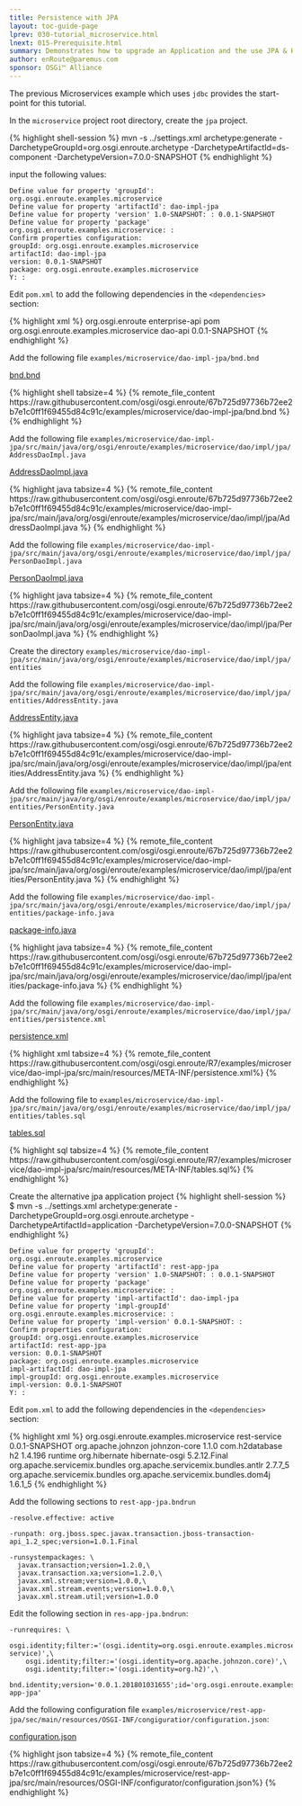 ```yaml
---
title: Persistence with JPA 
layout: toc-guide-page
lprev: 030-tutorial_microservice.html 
lnext: 015-Prerequisite.html
summary: Demonstrates how to upgrade an Application and the use JPA & Hibernate (< 10 minutes).
author: enRoute@paremus.com
sponsor: OSGi™ Alliance 
---
```


The previous Microservices example which uses `jdbc` provides the start-point for this tutorial.

In the `microservice` project root directory, create the `jpa` project.

{% highlight shell-session %}
mvn -s ../settings.xml archetype:generate -DarchetypeGroupId=org.osgi.enroute.archetype -DarchetypeArtifactId=ds-component -DarchetypeVersion=7.0.0-SNAPSHOT
{% endhighlight %}

input the following values:

    Define value for property 'groupId': org.osgi.enroute.examples.microservice
    Define value for property 'artifactId': dao-impl-jpa
    Define value for property 'version' 1.0-SNAPSHOT: : 0.0.1-SNAPSHOT
    Define value for property 'package' org.osgi.enroute.examples.microservice: : 
    Confirm properties configuration:
    groupId: org.osgi.enroute.examples.microservice
    artifactId: dao-impl-jpa
    version: 0.0.1-SNAPSHOT
    package: org.osgi.enroute.examples.microservice
    Y: :  

Edit `pom.xml` to add the following dependencies in the `<dependencies>` section:

{% highlight xml %}
        <dependency>
            <groupId>org.osgi.enroute</groupId>
            <artifactId>enterprise-api</artifactId>
            <type>pom</type>
        </dependency>
        <dependency>
            <groupId>org.osgi.enroute.examples.microservice</groupId>
            <artifactId>dao-api</artifactId>
            <version>0.0.1-SNAPSHOT</version>
        </dependency>
{% endhighlight %}

Add the following file `examples/microservice/dao-impl-jpa/bnd.bnd`
<p>
  <a class="btn btn-primary" data-toggle="collapse" href="#bnd" aria-expanded="false" aria-controls="bnd">
    bnd.bnd 
  </a>
</p>
<div class="collapse" id="bnd">
  <div class="card card-block">
{% highlight shell tabsize=4 %}
{% remote_file_content https://raw.githubusercontent.com/osgi/osgi.enroute/67b725d97736b72ee2b7e1c0ff1f69455d84c91c/examples/microservice/dao-impl-jpa/bnd.bnd %}
{% endhighlight %}

  </div>
</div>



Add the following file `examples/microservice/dao-impl-jpa/src/main/java/org/osgi/enroute/examples/microservice/dao/impl/jpa/AddressDaoImpl.java`
<p>
  <a class="btn btn-primary" data-toggle="collapse" href="#AddressDaoImpl" aria-expanded="false" aria-controls="AddressDaoImpl">
    AddressDaoImpl.java 
  </a>
</p>
<div class="collapse" id="AddressDaoImpl">
  <div class="card card-block">
{% highlight java tabsize=4 %}
{% remote_file_content https://raw.githubusercontent.com/osgi/osgi.enroute/67b725d97736b72ee2b7e1c0ff1f69455d84c91c/examples/microservice/dao-impl-jpa/src/main/java/org/osgi/enroute/examples/microservice/dao/impl/jpa/AddressDaoImpl.java %}
{% endhighlight %}

  </div>
</div>

Add the following file `examples/microservice/dao-impl-jpa/src/main/java/org/osgi/enroute/examples/microservice/dao/impl/jpa/PersonDaoImpl.java`
<p>
  <a class="btn btn-primary" data-toggle="collapse" href="#PersonDaoImpl" aria-expanded="false" aria-controls="PersonDaoImpl">
    PersonDaoImpl.java 
  </a>
</p>
<div class="collapse" id="PersonDaoImpl">
  <div class="card card-block">
{% highlight java tabsize=4 %}
{% remote_file_content https://raw.githubusercontent.com/osgi/osgi.enroute/67b725d97736b72ee2b7e1c0ff1f69455d84c91c/examples/microservice/dao-impl-jpa/src/main/java/org/osgi/enroute/examples/microservice/dao/impl/jpa/PersonDaoImpl.java %}
{% endhighlight %}

  </div>
</div>

Create the directory `examples/microservice/dao-impl-jpa/src/main/java/org/osgi/enroute/examples/microservice/dao/impl/jpa/entities`

Add the following file `examples/microservice/dao-impl-jpa/src/main/java/org/osgi/enroute/examples/microservice/dao/impl/jpa/entities/AddressEntity.java`
<p>
  <a class="btn btn-primary" data-toggle="collapse" href="#AddressEntity" aria-expanded="false" aria-controls="AddressEntity">
    AddressEntity.java
  </a>
</p>
<div class="collapse" id="AddressEntity">
  <div class="card card-block">
{% highlight java tabsize=4 %}
{% remote_file_content https://raw.githubusercontent.com/osgi/osgi.enroute/67b725d97736b72ee2b7e1c0ff1f69455d84c91c/examples/microservice/dao-impl-jpa/src/main/java/org/osgi/enroute/examples/microservice/dao/impl/jpa/entities/AddressEntity.java %}
{% endhighlight %}

  </div>
</div>


Add the following file `examples/microservice/dao-impl-jpa/src/main/java/org/osgi/enroute/examples/microservice/dao/impl/jpa/entities/PersonEntity.java`
<p>
  <a class="btn btn-primary" data-toggle="collapse" href="#PersonEntity" aria-expanded="false" aria-controls="PersonEntity">
    PersonEntity.java
  </a>
</p>
<div class="collapse" id="PersonEntity">
  <div class="card card-block">
{% highlight java tabsize=4 %}
{% remote_file_content https://raw.githubusercontent.com/osgi/osgi.enroute/67b725d97736b72ee2b7e1c0ff1f69455d84c91c/examples/microservice/dao-impl-jpa/src/main/java/org/osgi/enroute/examples/microservice/dao/impl/jpa/entities/PersonEntity.java %}
{% endhighlight %}

  </div>
</div>


Add the following file `examples/microservice/dao-impl-jpa/src/main/java/org/osgi/enroute/examples/microservice/dao/impl/jpa/entities/package-info.java`
<p>
  <a class="btn btn-primary" data-toggle="collapse" href="#package-info" aria-expanded="false" aria-controls="package-info">
    package-info.java
  </a>
</p>
<div class="collapse" id="package-info">
  <div class="card card-block">
{% highlight java tabsize=4 %}
{% remote_file_content https://raw.githubusercontent.com/osgi/osgi.enroute/67b725d97736b72ee2b7e1c0ff1f69455d84c91c/examples/microservice/dao-impl-jpa/src/main/java/org/osgi/enroute/examples/microservice/dao/impl/jpa/entities/package-info.java %}
{% endhighlight %}

  </div>
</div>


Add the following file `examples/microservice/dao-impl-jpa/src/main/java/org/osgi/enroute/examples/microservice/dao/impl/jpa/entities/persistence.xml`
<p>
  <a class="btn btn-primary" data-toggle="collapse" href="#persistence" aria-expanded="false" aria-controls="persistence">
    persistence.xml 
  </a>
</p>
<div class="collapse" id="persistence">
  <div class="card card-block">
{% highlight xml tabsize=4 %}
{% remote_file_content  https://raw.githubusercontent.com/osgi/osgi.enroute/R7/examples/microservice/dao-impl-jpa/src/main/resources/META-INF/persistence.xml%}
{% endhighlight %}

  </div>
</div>


Add the following file to `examples/microservice/dao-impl-jpa/src/main/java/org/osgi/enroute/examples/microservice/dao/impl/jpa/entities/tables.sql`
<p>
  <a class="btn btn-primary" data-toggle="collapse" href="#tables" aria-expanded="false" aria-controls="tables">
   tables.sql 
  </a>
</p>
<div class="collapse" id="tables">
  <div class="card card-block">
{% highlight sql tabsize=4 %}
{% remote_file_content https://raw.githubusercontent.com/osgi/osgi.enroute/R7/examples/microservice/dao-impl-jpa/src/main/resources/META-INF/tables.sql%}
{% endhighlight %}

  </div>
</div>


Create the alternative jpa application project
{% highlight shell-session %}
$ mvn -s ../settings.xml archetype:generate -DarchetypeGroupId=org.osgi.enroute.archetype -DarchetypeArtifactId=application -DarchetypeVersion=7.0.0-SNAPSHOT
{% endhighlight %}

    Define value for property 'groupId': org.osgi.enroute.examples.microservice
    Define value for property 'artifactId': rest-app-jpa
    Define value for property 'version' 1.0-SNAPSHOT: : 0.0.1-SNAPSHOT
    Define value for property 'package' org.osgi.enroute.examples.microservice: : 
    Define value for property 'impl-artifactId': dao-impl-jpa
    Define value for property 'impl-groupId' org.osgi.enroute.examples.microservice: : 
    Define value for property 'impl-version' 0.0.1-SNAPSHOT: : 
    Confirm properties configuration:
    groupId: org.osgi.enroute.examples.microservice
    artifactId: rest-app-jpa
    version: 0.0.1-SNAPSHOT
    package: org.osgi.enroute.examples.microservice
    impl-artifactId: dao-impl-jpa
    impl-groupId: org.osgi.enroute.examples.microservice
    impl-version: 0.0.1-SNAPSHOT
    Y: : 

Edit `pom.xml` to add the following dependencies in the `<dependencies>` section:

{% highlight xml %}
        <dependency>
            <groupId>org.osgi.enroute.examples.microservice</groupId>
            <artifactId>rest-service</artifactId>
            <version>0.0.1-SNAPSHOT</version>
        </dependency>
        <dependency>
            <groupId>org.apache.johnzon</groupId>
            <artifactId>johnzon-core</artifactId>
            <version>1.1.0</version>
        </dependency>
        <dependency>
            <groupId>com.h2database</groupId>
            <artifactId>h2</artifactId>
            <version>1.4.196</version>
            <scope>runtime</scope>
        </dependency>
        <dependency>
            <groupId>org.hibernate</groupId>
            <artifactId>hibernate-osgi</artifactId>
            <version>5.2.12.Final</version>
        </dependency>
        <dependency>
            <groupId>org.apache.servicemix.bundles</groupId>
            <artifactId>org.apache.servicemix.bundles.antlr</artifactId>
            <version>2.7.7_5</version>
        </dependency>
        <dependency>
            <groupId>org.apache.servicemix.bundles</groupId>
            <artifactId>org.apache.servicemix.bundles.dom4j</artifactId>
            <version>1.6.1_5</version>
        </dependency>
{% endhighlight %}

Add the following sections to `rest-app-jpa.bndrun`

    -resolve.effective: active

    -runpath: org.jboss.spec.javax.transaction.jboss-transaction-api_1.2_spec;version=1.0.1.Final

    -runsystempackages: \
      javax.transaction;version=1.2.0,\
      javax.transaction.xa;version=1.2.0,\
      javax.xml.stream;version=1.0.0,\
      javax.xml.stream.events;version=1.0.0,\
      javax.xml.stream.util;version=1.0.0 

Edit the following section in `res-app-jpa.bndrun`:

    -runrequires: \
        osgi.identity;filter:='(osgi.identity=org.osgi.enroute.examples.microservice.rest-service)',\
        osgi.identity;filter:='(osgi.identity=org.apache.johnzon.core)',\
        osgi.identity;filter:='(osgi.identity=org.h2)',\
        bnd.identity;version='0.0.1.201801031655';id='org.osgi.enroute.examples.microservice.rest-app-jpa'

Add the following configuration file `examples/microservice/rest-app-jpa/sec/main/resources/OSGI-INF/congiguratior/configuration.json`:
<p>
  <a class="btn btn-primary" data-toggle="collapse" href="#configuration" aria-expanded="false" aria-controls="configuration">
   configuration.json 
  </a>
</p>
<div class="collapse" id="configuration">
  <div class="card card-block">
{% highlight json tabsize=4 %}
{% remote_file_content https://raw.githubusercontent.com/osgi/osgi.enroute/67b725d97736b72ee2b7e1c0ff1f69455d84c91c/examples/microservice/rest-app-jpa/src/main/resources/OSGI-INF/configurator/configuration.json%}
{% endhighlight %}

  </div>
</div>


